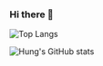 ### Hi there 👋

![Top Langs](https://github-readme-stats.vercel.app/api/top-langs/?username=hungvx-dev&layout=compact&count_private=false&show_icons=true&bg_color=30,D4145A,2E3192&icon_color=fff&text_color=fff&title_color=fff)

![Hung's GitHub stats](https://github-readme-stats.vercel.app/api?username=hungvx-dev&hide=stars,prs&count_private=true&show_icons=true&layout=compact&bg_color=30,D4145A,2E3192&icon_color=fff&text_color=fff&title_color=fff)

<!--
**hungvx-dev/hungvx-dev** is a ✨ _special_ ✨ repository because its `README.md` (this file) appears on your GitHub profile.

Here are some ideas to get you started:

- 🔭 I’m currently working on ...
- 🌱 I’m currently learning ...
- 👯 I’m looking to collaborate on ...
- 🤔 I’m looking for help with ...
- 💬 Ask me about ...
- 📫 How to reach me: ...
- 😄 Pronouns: ...
- ⚡ Fun fact: ...
-->
